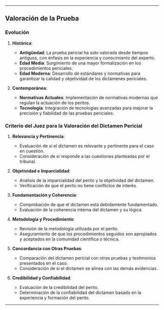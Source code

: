 
---

## Valoración de la Prueba

### Evolución

1. **Histórica**:
    - **Antigüedad**: La prueba pericial ha sido valorada desde tiempos antiguos, con énfasis en la experiencia y conocimiento del experto.
    - **Edad Media**: Surgimiento de una mayor formalización en los procedimientos periciales.
    - **Edad Moderna**: Desarrollo de estándares y normativas para garantizar la calidad y objetividad de los dictámenes periciales.

2. **Contemporánea**:
    - **Normativas Actuales**: Implementación de normativas modernas que regulan la actuación de los peritos.
    - **Tecnología**: Integración de tecnologías avanzadas para mejorar la precisión y fiabilidad de las pruebas periciales.

### Criterio del Juez para la Valoración del Dictamen Pericial

1. **Relevancia y Pertinencia**:
    - Evaluación de si el dictamen es relevante y pertinente para el caso en cuestión.
    - Consideración de si responde a las cuestiones planteadas por el tribunal.

2. **Objetividad e Imparcialidad**:
    - Análisis de la imparcialidad del perito y la objetividad del dictamen.
    - Verificación de que el perito no tiene conflictos de interés.

3. **Fundamentación y Coherencia**:
    - Comprobación de que el dictamen está debidamente fundamentado.
    - Evaluación de la coherencia interna del dictamen y su lógica.

4. **Metodología y Procedimiento**:
    - Revisión de la metodología utilizada por el perito.
    - Aseguramiento de que los procedimientos seguidos son apropiados y aceptados en la comunidad científica o técnica.

5. **Concordancia con Otras Pruebas**:
    - Comparación del dictamen pericial con otras pruebas y testimonios presentados en el caso.
    - Consideración de si el dictamen se alinea con las demás evidencias.

6. **Credibilidad y Confiabilidad**:
    - Evaluación de la credibilidad del perito.
    - Determinación de la confiabilidad del dictamen basado en la experiencia y formación del perito.

---

